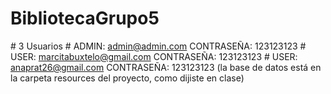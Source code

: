 ﻿# BibliotecaGrupo5
﻿# 3 Usuarios
﻿# ADMIN: admin@admin.com CONTRASEÑA: 123123123
﻿# USER:  marcitabuxtelo@gmail.com CONTRASEÑA: 123123123
﻿# USER:  anaprat26@gmail.com CONTRASEÑA: 123123123
(la base de datos está en la carpeta resources del proyecto, como dijiste en clase)
